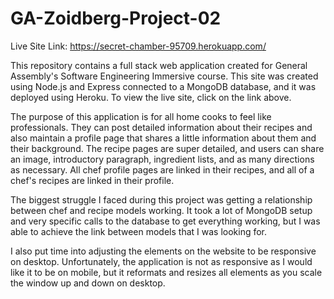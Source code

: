 # GA-Zoidberg-Project-02

Live Site Link: https://secret-chamber-95709.herokuapp.com/

This repository contains a full stack web application created for General Assembly's Software Engineering Immersive course. This site was created using Node.js and Express connected to a MongoDB database, and it was deployed using Heroku. To view the live site, click on the link above.<br/> 

The purpose of this application is for all home cooks to feel like professionals. They can post detailed information about their recipes and also maintain a profile page that shares a little information about them and their background. The recipe pages are super detailed, and users can share an image, introductory paragraph, ingredient lists, and as many directions as necessary. All chef profile pages are linked in their recipes, and all of a chef's recipes are linked in their profile.<br/> 

The biggest struggle I faced during this project was getting a relationship between chef and recipe models working. It took a lot of MongoDB setup and very specific calls to the database to get everything working, but I was able to achieve the link between models that I was looking for.<br/> 

I also put time into adjusting the elements on the website to be responsive on desktop. Unfortunately, the application is not as responsive as I would like it to be on mobile, but it reformats and resizes all elements as you scale the window up and down on desktop.
